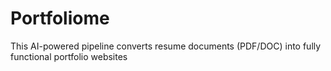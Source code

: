 # Portfoliome
This AI-powered pipeline converts resume documents (PDF/DOC) into fully functional portfolio websites

